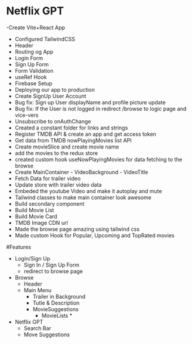 # Netflix GPT

-Create Vite+React App
- Configured TailwindCSS
- Header
- Routing og App
- Login Form
- Sign Up Form
- Form Validation
- useRef Hook
- Firebase Setup
- Deploying our app to production
- Create SignUp User Account
- Bug fix: Sign up User displayName and profile picture update
- Bug fix: If the User is not logged in redirect /browse to logic page and vice-vers
- Unsubscribe to onAuthChange
- Created a constant folder for links and strings
- Register TMDB API & create an app and get access token
- Get data from TMDB nowPlayingMovies list API
- Create movieSlice and create movie name 
- add the movies to the redux store
- created custom hook useNowPlayingMovies for data fetching to the browse
- Create MainContainer
       - VideoBackground
       - VideoTitle
- Fetch Data for trailer video
- Update store with trailer video data
- Embeded the youtube Video and make it autoplay and mute
- Tailwind classes to make main container look awesome
- Build secondary component
- Build Movie List
- Build Movie Card
- TMDB Image CDN url
- Made the browse page amazing using tailwind css
- Made custom Hook for Popular, Upcoming and TopRated movies




#Features
- Login/Sign Up
   - Sign In / Sign Up Form
   - redirect to browse page
- Browse
   - Header
   - Main Menu 
       - Trailer in Background
       - Tutle & Description
       - MovieSuggestions
           -    MovieLists * 
- Netflix GPT 
    - Search Bar
    - Move Suggestions